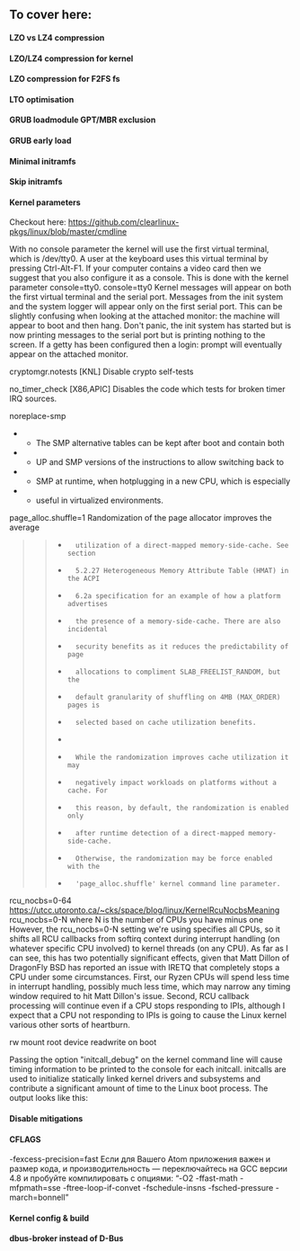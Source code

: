 ## To cover here:


#### LZO vs LZ4 compression

#### LZO/LZ4 compression for kernel

#### LZO compression for F2FS fs

#### LTO optimisation

#### GRUB loadmodule GPT/MBR exclusion

#### GRUB early load

#### Minimal initramfs

#### Skip initramfs


#### Kernel parameters
Checkout here:  https://github.com/clearlinux-pkgs/linux/blob/master/cmdline


With no console parameter the kernel will use the first virtual terminal, which is /dev/tty0. A user at the keyboard uses this virtual terminal by pressing Ctrl-Alt-F1.
If your computer contains a video card then we suggest that you also configure it as a console. This is done with the kernel parameter console=tty0.
console=tty0
Kernel messages will appear on both the first virtual terminal and the serial port. Messages from the init system and the system logger will appear only on the first serial port. This can be slightly confusing when looking at the attached monitor: the machine will appear to boot and then hang. Don't panic, the init system has started but is now printing messages to the serial port but is printing nothing to the screen. If a getty has been configured then a login: prompt will eventually appear on the attached monitor.


cryptomgr.notests
   [KNL] Disable crypto self-tests

no_timer_check
 [X86,APIC] Disables the code which tests for
                        broken timer IRQ sources.
						
						
noreplace-smp				
+ * The SMP alternative tables can be kept after boot and contain both
+ * UP and SMP versions of the instructions to allow switching back to
+ * SMP at runtime, when hotplugging in a new CPU, which is especially
+ * useful in virtualized environments.		


page_alloc.shuffle=1 
 Randomization of the page allocator improves the average
> > +       utilization of a direct-mapped memory-side-cache. See section
> > +       5.2.27 Heterogeneous Memory Attribute Table (HMAT) in the ACPI
> > +       6.2a specification for an example of how a platform advertises
> > +       the presence of a memory-side-cache. There are also incidental
> > +       security benefits as it reduces the predictability of page
> > +       allocations to compliment SLAB_FREELIST_RANDOM, but the
> > +       default granularity of shuffling on 4MB (MAX_ORDER) pages is
> > +       selected based on cache utilization benefits.
> > +
> > +       While the randomization improves cache utilization it may
> > +       negatively impact workloads on platforms without a cache. For
> > +       this reason, by default, the randomization is enabled only
> > +       after runtime detection of a direct-mapped memory-side-cache.
> > +       Otherwise, the randomization may be force enabled with the
> > +       'page_alloc.shuffle' kernel command line parameter.


rcu_nocbs=0-64
https://utcc.utoronto.ca/~cks/space/blog/linux/KernelRcuNocbsMeaning
rcu_nocbs=0-N
where N is the number of CPUs you have minus one
However, the rcu_nocbs=0-N setting we're using specifies all CPUs, so it shifts all RCU callbacks from softirq context during interrupt handling (on whatever specific CPU involved) to kernel threads (on any CPU). As far as I can see, this has two potentially significant effects, given that Matt Dillon of DragonFly BSD has reported an issue with IRETQ that completely stops a CPU under some circumstances. First, our Ryzen CPUs will spend less time in interrupt handling, possibly much less time, which may narrow any timing window required to hit Matt Dillon's issue. Second, RCU callback processing will continue even if a CPU stops responding to IPIs, although I expect that a CPU not responding to IPIs is going to cause the Linux kernel various other sorts of heartburn.

rw 
mount root device readwrite on boot




Passing the option "initcall_debug" on the kernel command line will cause timing information to be printed to the console for each initcall. initcalls are used to initialize statically linked kernel drivers and subsystems and contribute a significant amount of time to the Linux boot process. The output looks like this:

#### Disable mitigations

#### CFLAGS
 -fexcess-precision=fast
  Если для Вашего Atom приложения важен и размер кода, и производительность — переключайтесь на GCC версии 4.8 и пробуйте компилировать с опциями:
“-O2 -ffast-math -mfpmath=sse -ftree-loop-if-convet -fschedule-insns -fsched-pressure -march=bonnell”

#### Kernel config & build

#### dbus-broker instead of D-Bus

